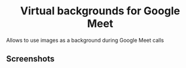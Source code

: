 <h1 align="center">Virtual backgrounds for Google Meet</h1>

Allows to use images as a background during Google Meet calls

<h2>Screenshots</h2>
